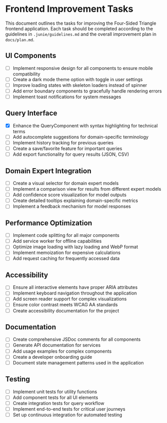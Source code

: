 # Frontend Improvement Tasks

This document outlines the tasks for improving the Four-Sided Triangle frontend application. Each task should be completed according to the guidelines in `.junie/guidelines.md` and the overall improvement plan in `docs/plan.md`.

## UI Components

- [ ] Implement responsive design for all components to ensure mobile compatibility
- [ ] Create a dark mode theme option with toggle in user settings
- [ ] Improve loading states with skeleton loaders instead of spinner
- [ ] Add error boundary components to gracefully handle rendering errors
- [ ] Implement toast notifications for system messages

## Query Interface

- [x] Enhance the QueryComponent with syntax highlighting for technical terms
- [ ] Add autocomplete suggestions for domain-specific terminology
- [ ] Implement history tracking for previous queries
- [ ] Create a save/favorite feature for important queries
- [ ] Add export functionality for query results (JSON, CSV)

## Domain Expert Integration

- [ ] Create a visual selector for domain expert models
- [ ] Implement a comparison view for results from different expert models
- [ ] Add confidence score visualization for model outputs
- [ ] Create detailed tooltips explaining domain-specific metrics
- [ ] Implement a feedback mechanism for model responses

## Performance Optimization

- [ ] Implement code splitting for all major components
- [ ] Add service worker for offline capabilities
- [ ] Optimize image loading with lazy loading and WebP format
- [ ] Implement memoization for expensive calculations
- [ ] Add request caching for frequently accessed data

## Accessibility

- [ ] Ensure all interactive elements have proper ARIA attributes
- [ ] Implement keyboard navigation throughout the application
- [ ] Add screen reader support for complex visualizations
- [ ] Ensure color contrast meets WCAG AA standards
- [ ] Create accessibility documentation for the project

## Documentation

- [ ] Create comprehensive JSDoc comments for all components
- [ ] Generate API documentation for services
- [ ] Add usage examples for complex components
- [ ] Create a developer onboarding guide
- [ ] Document state management patterns used in the application

## Testing

- [ ] Implement unit tests for utility functions
- [ ] Add component tests for all UI elements
- [ ] Create integration tests for query workflow
- [ ] Implement end-to-end tests for critical user journeys
- [ ] Set up continuous integration for automated testing

